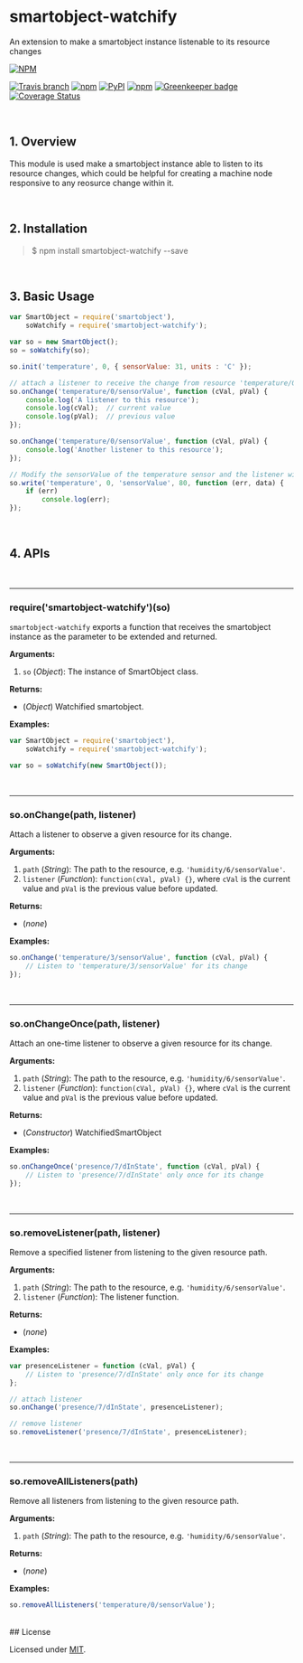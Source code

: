 smartobject-watchify
========================
An extension to make a smartobject instance listenable to its resource changes

[![NPM](https://nodei.co/npm/smartobject-watchify.png?downloads=true)](https://nodei.co/npm/smartobject-watchify/)

[![Travis branch](https://img.shields.io/travis/lwmqn/smartobject-watchify/master.svg?maxAge=2592000)](https://travis-ci.org/lwmqn/smartobject-watchify)
[![npm](https://img.shields.io/npm/v/smartobject-watchify.svg?maxAge=2592000)](https://www.npmjs.com/package/smartobject-watchify)
[![PyPI](https://img.shields.io/pypi/status/Django.svg?maxAge=2592000)](https://www.npmjs.com/package/smartobject-watchify)
[![npm](https://img.shields.io/npm/l/smartobject-watchify.svg?maxAge=2592000)](https://www.npmjs.com/package/smartobject-watchify) [![Greenkeeper badge](https://badges.greenkeeper.io/lwmqn/smartobject-watchify.svg)](https://greenkeeper.io/)
[![Coverage Status](https://coveralls.io/repos/github/lwmqn/smartobject-watchify/badge.svg?branch=master)](https://coveralls.io/github/lwmqn/smartobject-watchify?branch=master)

<br />

## 1. Overview

This module is used make a smartobject instance able to listen to its resource changes, which could be helpful for creating a machine node responsive to any reosurce change within it.

<br />

## 2. Installation

> $ npm install smartobject-watchify --save

<br />

## 3. Basic Usage

```js
var SmartObject = require('smartobject'),
    soWatchify = require('smartobject-watchify');

var so = new SmartObject();
so = soWatchify(so);

so.init('temperature', 0, { sensorValue: 31, units : 'C' });

// attach a listener to receive the change from resource 'temperature/0/sensorValue'
so.onChange('temperature/0/sensorValue', function (cVal, pVal) {
    console.log('A listener to this resource');
    console.log(cVal);  // current value
    console.log(pVal);  // previous value
});

so.onChange('temperature/0/sensorValue', function (cVal, pVal) {
    console.log('Another listener to this resource');
});

// Modify the sensorValue of the temperature sensor and the listener will be triggered
so.write('temperature', 0, 'sensorValue', 80, function (err, data) {
    if (err)
        console.log(err);
});
```

<br />

## 4. APIs
<a name="API_extend"></a>
<br />
*************************************************
### require('smartobject-watchify')(so)
`smartobject-watchify` exports a function that receives the smartobject instance as the parameter to be extended and returned.

**Arguments:**

1. `so` (_Object_): The instance of SmartObject class.

**Returns:**

* (_Object_) Watchified smartobject.

**Examples:**

```js
var SmartObject = require('smartobject'),
    soWatchify = require('smartobject-watchify');

var so = soWatchify(new SmartObject());
```

<a name="API_onChange"></a>
<br />
*************************************************
### so.onChange(path, listener)
Attach a listener to observe a given resource for its change.

**Arguments:**

1. `path` (_String_): The path to the resource, e.g. `'humidity/6/sensorValue'`.
2. `listener` (_Function_): `function(cVal, pVal) {}`, where `cVal` is the current value and `pVal` is the previous value before updated.


**Returns:**

* (_none_)

**Examples:**

```js
so.onChange('temperature/3/sensorValue', function (cVal, pVal) {
    // Listen to 'temperature/3/sensorValue' for its change
});
```

<a name="API_onChangeOnce"></a>
<br />
*************************************************
### so.onChangeOnce(path, listener)
Attach an one-time listener to observe a given resource for its change.

**Arguments:**

1. `path` (_String_): The path to the resource, e.g. `'humidity/6/sensorValue'`.
2. `listener` (_Function_): `function(cVal, pVal) {}`, where `cVal` is the current value and `pVal` is the previous value before updated.

**Returns:**

* (_Constructor_) WatchifiedSmartObject

**Examples:**

```js
so.onChangeOnce('presence/7/dInState', function (cVal, pVal) {
    // Listen to 'presence/7/dInState' only once for its change
});
```

<a name="API_removeListener"></a>
<br />
*************************************************
### so.removeListener(path, listener)
Remove a specified listener from listening to the given resource path.

**Arguments:**

1. `path` (_String_): The path to the resource, e.g. `'humidity/6/sensorValue'`.
2. `listener` (_Function_): The listener function.

**Returns:**

* (_none_)

**Examples:**

```js
var presenceListener = function (cVal, pVal) {
    // Listen to 'presence/7/dInState' only once for its change
};

// attach listener
so.onChange('presence/7/dInState', presenceListener);

// remove listener
so.removeListener('presence/7/dInState', presenceListener);
```

<a name="API_removeAllListeners"></a>
<br />
*************************************************
### so.removeAllListeners(path)
Remove all listeners from listening to the given resource path.

**Arguments:**

1. `path` (_String_): The path to the resource, e.g. `'humidity/6/sensorValue'`.

**Returns:**

* (_none_)

**Examples:**

```js
so.removeAllListeners('temperature/0/sensorValue');
```

<br />
## License

Licensed under [MIT](https://github.com/lwmqn/smartobject-watchify/blob/master/LICENSE).
